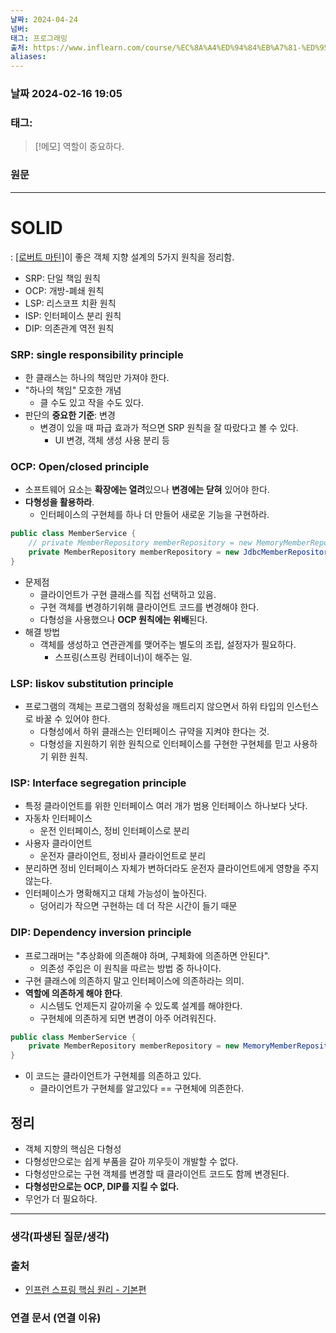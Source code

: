 ```yaml
---
날짜: 2024-04-24
넘버: 
태그: 프로그래밍
출처: https://www.inflearn.com/course/%EC%8A%A4%ED%94%84%EB%A7%81-%ED%95%B5%EC%8B%AC-%EC%9B%90%EB%A6%AC-%EA%B8%B0%EB%B3%B8%ED%8E%B8/dashboard
aliases:
---
```

### 날짜  2024-02-16 19:05

### 태그:

>[!메모]
> 역할이 중요하다.

### 원문
---
# SOLID
: [[로버트 마틴]](클린코드)이 좋은 객체 지향 설계의 5가지 원칙을 정리함.
- SRP: 단일 책임 원칙
- OCP: 개방-폐쇄 원칙
- LSP: 리스코프 치환 원칙
- ISP: 인터페이스 분리 원칙
- DIP: 의존관계 역전 원칙
### SRP: single responsibility principle
- 한 클래스는 하나의 책임만 가져야 한다. 
- "하나의 책임" 모호한 개념
	- 클 수도 있고 작을 수도 있다.
- 판단의 **중요한 기준**: 변경
	- 변경이 있을 때 파급 효과가 적으면 SRP 원칙을 잘 따랐다고 볼 수 있다.
		- UI 변경, 객체 생성 사용 분리 등
### OCP: Open/closed principle
- 소프트웨어 요소는 **확장에는 열려**있으나 **변경에는 닫혀** 있어야 한다.
- **다형성을 활용하라**.
	- 인터페이스의 구현체를 하나 더 만들어 새로운 기능을 구현하라.
```java
public class MemberService {
	// private MemberRepository memberRepository = new MemoryMemberRepository();
	private MemberRepository memberRepository = new JdbcMemberRepository();
}
```
- 문제점
	- 클라이언트가 구현 클래스를 직접 선택하고 있음.
	- 구현 객체를 변경하기위해 클라이언트 코드를 변경해야 한다.
	- 다형성을 사용했으나 **OCP 원칙에는 위배**된다.
- 해결 방법
	- 객체를 생성하고 연관관계를 맺어주는 별도의 조립, 설정자가 필요하다.
		- 스프링(스프링 컨테이너)이 해주는 일.
### LSP:  liskov substitution principle
- 프로그램의 객체는 프로그램의 정확성을 깨트리지 않으면서 하위 타입의 인스턴스로 바꿀 수 있어야 한다.
	- 다형성에서 하위 클래스는 인터페이스 규약을 지켜야 한다는 것.
	- 다형성을 지원하기 위한 원칙으로 인터페이스를 구현한 구현체를 믿고 사용하기 위한 원칙.
### ISP: Interface segregation principle
- 특정 클라이언트를 위한 인터페이스 여러 개가 범용 인터페이스 하나보다 낫다.
- 자동차 인터페이스
	- 운전 인터페이스, 정비 인터페이스로 분리
- 사용자 클라이언트
	- 운전자 클라이언트, 정비사 클라이언트로 분리
- 분리하면 정비 인터페이스 자체가 변하더라도 운전자 클라이언트에게 영향을 주지 않는다.
- 인터페이스가 명확해지고 대체 가능성이 높아진다.
	- 덩어리가 작으면 구현하는 데 더 작은 시간이 들기 때문
### DIP: Dependency inversion principle
- 프로그래머는 "추상화에 의존해야 하며, 구체화에 의존하면 안된다". 
	- 의존성 주입은 이 원칙을 따르는 방법 중 하나이다.
- 구현 클래스에 의존하지 말고 인터페이스에 의존하라는 의미.
- **역할에 의존하게 해야 한다**.
	- 시스템도 언제든지 갈아끼울 수 있도록 설계를 해야한다.
	- 구현체에 의존하게 되면 변경이 아주 어려워진다.
```java
public class MemberService {
	private MemberRepository memberRepository = new MemoryMemberRepository();
}
```
- 이 코드는 클라이언트가 구현체를 의존하고 있다.
	- 클라이언트가 구현체를 알고있다 == 구현체에 의존한다.
## 정리
- 객체 지향의 핵심은 다형성
- 다형성만으로는 쉽게 부품을 갈아 끼우듯이 개발할 수 없다.
- 다형성만으로는 구현 객체를 변경할 때 클라이언트 코드도 함께 변경된다.
- **다형성만으로는 OCP, DIP를 지킬 수 없다.**
- 무언가 더 필요하다.

---
### 생각(파생된 질문/생각)

### 출처
- [인프런 스프링 핵심 원리 - 기본편](https://www.inflearn.com/course/%EC%8A%A4%ED%94%84%EB%A7%81-%ED%95%B5%EC%8B%AC-%EC%9B%90%EB%A6%AC-%EA%B8%B0%EB%B3%B8%ED%8E%B8/dashboard)

### 연결 문서 (연결 이유)
